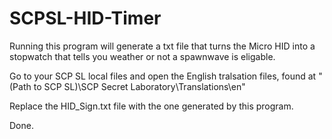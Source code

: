 # SCPSL-HID-Timer
Running this program will generate a txt file that turns the Micro HID into a stopwatch that tells you weather or not a spawnwave is eligable.

Go to your SCP SL local files and open the English tralsation files, found at "(Path to SCP SL)\SCP Secret Laboratory\Translations\en"

Replace the HID_Sign.txt file with the one generated by this program.

Done.
